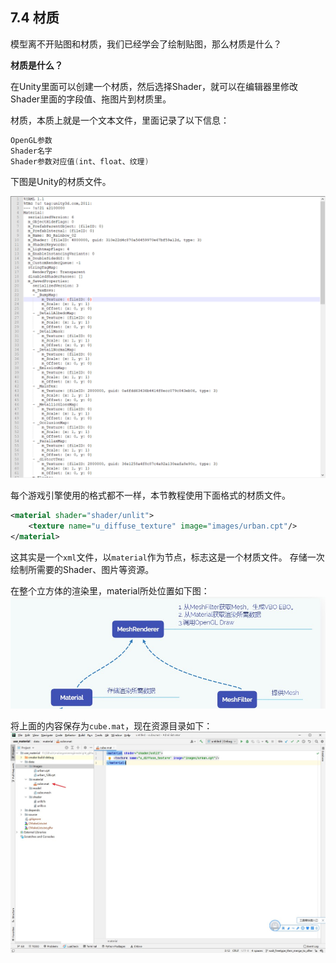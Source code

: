 ﻿## 7.4 材质

模型离不开贴图和材质，我们已经学会了绘制贴图，那么材质是什么？

<b>材质是什么？</b>

在Unity里面可以创建一个材质，然后选择Shader，就可以在编辑器里修改Shader里面的字段值、拖图片到材质里。

材质，本质上就是一个文本文件，里面记录了以下信息：

```c
OpenGL参数
Shader名字
Shader参数对应值(int、float、纹理)
```

下图是Unity的材质文件。

![](../../imgs/6/blender_python_export_material_texture/unity_mat_yaml.png)


每个游戏引擎使用的格式都不一样，本节教程使用下面格式的材质文件。

```xml
<material shader="shader/unlit">
    <texture name="u_diffuse_texture" image="images/urban.cpt"/>
</material>
```

这其实是一个`xml`文件，以`material`作为节点，标志这是一个材质文件。
存储一次绘制所需要的Shader、图片等资源。


在整个立方体的渲染里，material所处位置如下图：
![](../../imgs/mesh_and_material/create_material/only_material_struct.jpg)


将上面的内容保存为`cube.mat`，现在资源目录如下：
![](../../imgs/mesh_and_material/create_material/data_dirs.jpg)

